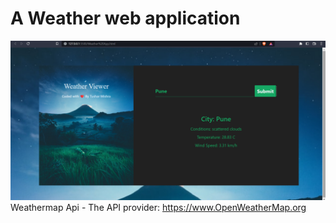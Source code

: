# A Weather web application
![Logo](https://github.com/Frs2304/Weather-App/blob/main/Weather-App%20JavaScript%20Screenshot.png?raw=true) 
Weathermap Api - 
The API provider: https://www.OpenWeatherMap.org
